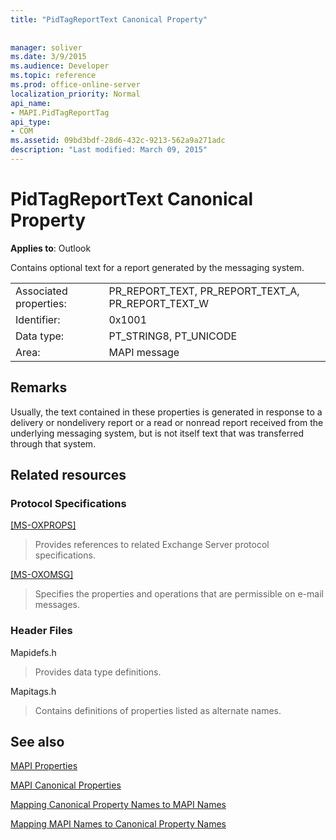 ```yaml
---
title: "PidTagReportText Canonical Property"
 
 
manager: soliver
ms.date: 3/9/2015
ms.audience: Developer
ms.topic: reference
ms.prod: office-online-server
localization_priority: Normal
api_name:
- MAPI.PidTagReportTag
api_type:
- COM
ms.assetid: 09bd3bdf-28d6-432c-9213-562a9a271adc
description: "Last modified: March 09, 2015"
---
```


# PidTagReportText Canonical Property

  
  
**Applies to**: Outlook 
  
Contains optional text for a report generated by the messaging system.
  
|||
|:-----|:-----|
|Associated properties:  <br/> |PR_REPORT_TEXT, PR_REPORT_TEXT_A, PR_REPORT_TEXT_W  <br/> |
|Identifier:  <br/> |0x1001  <br/> |
|Data type:  <br/> |PT_STRING8, PT_UNICODE  <br/> |
|Area:  <br/> |MAPI message  <br/> |
   
## Remarks

Usually, the text contained in these properties is generated in response to a delivery or nondelivery report or a read or nonread report received from the underlying messaging system, but is not itself text that was transferred through that system. 
  
## Related resources

### Protocol Specifications

[[MS-OXPROPS]](http://msdn.microsoft.com/library/f6ab1613-aefe-447d-a49c-18217230b148%28Office.15%29.aspx)
  
> Provides references to related Exchange Server protocol specifications.
    
[[MS-OXOMSG]](http://msdn.microsoft.com/library/daa9120f-f325-4afb-a738-28f91049ab3c%28Office.15%29.aspx)
  
> Specifies the properties and operations that are permissible on e-mail messages.
    
### Header Files

Mapidefs.h
  
> Provides data type definitions.
    
Mapitags.h
  
> Contains definitions of properties listed as alternate names.
    
## See also



[MAPI Properties](mapi-properties.md)
  
[MAPI Canonical Properties](mapi-canonical-properties.md)
  
[Mapping Canonical Property Names to MAPI Names](mapping-canonical-property-names-to-mapi-names.md)
  
[Mapping MAPI Names to Canonical Property Names](mapping-mapi-names-to-canonical-property-names.md)

